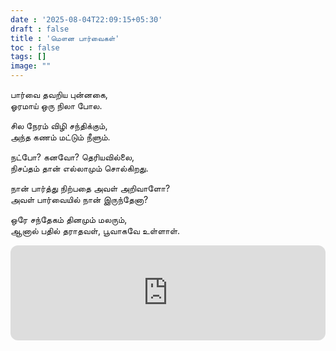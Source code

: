 ```yaml
---
date : '2025-08-04T22:09:15+05:30'
draft : false
title : 'மௌன பார்வைகள்'
toc : false
tags: []
image: ""
---
```



பார்வை தவறிய புன்னகை,<br>
ஓரமாய் ஒரு நிலா போல.

சில நேரம் விழி சந்திக்கும்,<br>
அந்த கணம் மட்டும் நீளும்.

நட்போ? கனவோ? தெரியவில்லை,<br>
நிசப்தம் தான் எல்லாமும் சொல்கிறது.

நான் பார்த்து நிற்பதை அவள் அறிவாளோ?<br>
அவள் பார்வையில் நான் இருந்தேனா?

ஒரே சந்தேகம் தினமும் மலரும்,<br>
ஆனால் பதில் தராதவள், பூவாகவே உள்ளாள்.


<iframe data-testid="embed-iframe" style="border-radius:12px" src="https://open.spotify.com/embed/track/6Xejo9F1hr17aXInilcKZ7?utm_source=generator" width="100%" height="152" frameBorder="0" allowfullscreen="" allow="autoplay; clipboard-write; encrypted-media; fullscreen; picture-in-picture" loading="lazy"></iframe>
